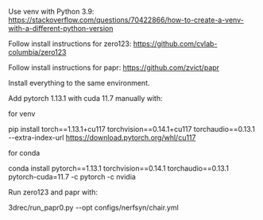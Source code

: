 Use venv with Python 3.9:
https://stackoverflow.com/questions/70422866/how-to-create-a-venv-with-a-different-python-version

Follow install instructions for zero123:
https://github.com/cvlab-columbia/zero123

Follow install instructions for papr:
https://github.com/zvict/papr

Install everything to the same environment.

Add pytorch 1.13.1 with cuda 11.7 manually with:

for venv

pip install torch==1.13.1+cu117 torchvision==0.14.1+cu117 torchaudio==0.13.1 --extra-index-url https://download.pytorch.org/whl/cu117

for conda

conda install pytorch==1.13.1 torchvision==0.14.1 torchaudio==0.13.1 pytorch-cuda=11.7 -c pytorch -c nvidia


Run zero123 and papr with:

3drec/run_papr0.py --opt configs/nerfsyn/chair.yml